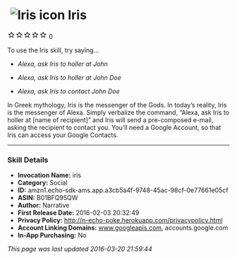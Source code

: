# &nbsp;<img src="https://github.com/dale3h/alexa-skills-list/raw/master/skills/iris/B01BFQ95QW/app_icon" alt="Iris icon" width="36"> Iris
![0 stars](../../../images/ic_star_border_black_18dp_1x.png)![0 stars](../../../images/ic_star_border_black_18dp_1x.png)![0 stars](../../../images/ic_star_border_black_18dp_1x.png)![0 stars](../../../images/ic_star_border_black_18dp_1x.png)![0 stars](../../../images/ic_star_border_black_18dp_1x.png) 0

To use the Iris skill, try saying...

* *Alexa, ask Iris to holler at John*

* *Alexa, ask Iris to holler at John Doe*

* *Alexa, ask Iris to contact John Doe*

In Greek mythology, Iris is the messenger of the Gods. In today’s reality, Iris is the messenger of Alexa. Simply verbalize the command, “Alexa, ask Iris to holler at [name of recipient]” and Iris will send a pre-composed e-mail, asking the recipient to contact you. You’ll need a Google Account, so that Iris can access your Google Contacts.

***

### Skill Details

* **Invocation Name:** iris
* **Category:** Social
* **ID:** amzn1.echo-sdk-ams.app.a3cb5a4f-9748-45ac-98cf-0e77661e05cf
* **ASIN:** B01BFQ95QW
* **Author:** Narrative
* **First Release Date:** 2016-02-03 20:32:49
* **Privacy Policy:** http://n-echo-poke.herokuapp.com/privacypolicy.html
* **Account Linking Domains:** www.googleapis.com, accounts.google.com
* **In-App Purchasing:** No

*This page was last updated 2016-03-20 21:59:44*
